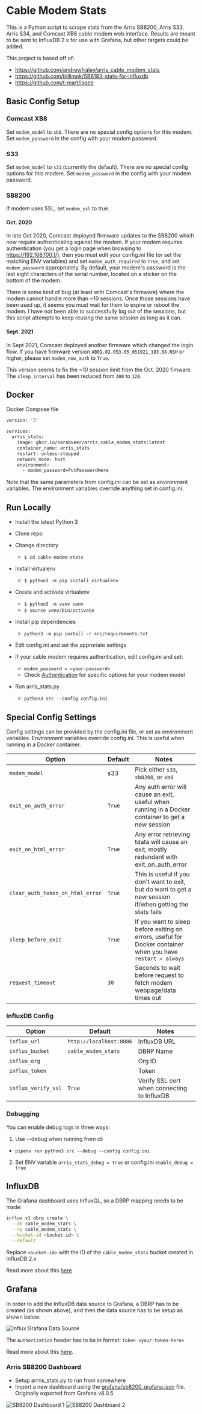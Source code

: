 # Cable Modem Stats

This is a Python script to scrape stats from the Arris SB8200, Arris S33, Arris S34, and Comcast XB8 cable modem web interface. Results are meant to be sent to InfluxDB 2.x for use with Grafana, but other targets could be added.

This project is based off of:
- https://github.com/andrewfraley/arris_cable_modem_stats
- https://github.com/billimek/SB6183-stats-for-influxdb
- https://github.com/t-mart/ispee

## Basic Config Setup

### Comcast XB8

Set `modem_model` to `xb8`. There are no special config options for this modem. Set `modem_password` in the config with your modem password.

### S33

Set `modem_model` to `s33` (currently the default). There are no special config options for this modem. Set `modem_password` in the config with your modem password.

### SB8200

If modem uses SSL, set `modem_ssl` to true.

#### Oct. 2020

In late Oct 2020, Comcast deployed firmware updates to the SB8200 which now require authenticating against the modem. If your modem requires authentication (you get a login page when browsing to https://192.168.100.1/), then you must edit your config.ini file (or set the matching ENV variables) and set `modem_auth_required` to `True`, and set `modem_password` appropriately. By default, your modem's password is the last eight characters of the serial number, located on a sticker on the bottom of the modem.

There is some kind of bug (at least with Comcast's firmware) where the modem cannot handle more than ~10 sessions. Once those sessions have been used up, it seems you must wait for them to expire or reboot the modem. I have not been able to successfully log out of the sessions, but this script attempts to keep reusing the same session as long as it can.

#### Sept. 2021

In Sept 2021, Comcast deployed another firmware which changed the login flow. If you have firmware version `AB01.02.053.05_051921_193.0A.NSH` or higher, please set `modem_new_auth` to `True`.

This version seems to fix the ~10 session limit from the Oct. 2020 fimware. The `sleep_interval` has been reduced from `300` to `120`.

## Docker
Docker Compose file

```bash
version: '3'

services:
  arris_stats:
    image: ghcr.io/sarabveer/arris_cable_modem_stats:latest
    container_name: arris_stats
    restart: unless-stopped
    network_mode: host
    environment:
      - modem_password=PutPasswordHere
```

Note that the same parameters from config.ini can be set as environment variables. The environment variables override anything set in config.ini.

## Run Locally

- Install the latest Python 3
- Clone repo
- Change directory
  - `$ cd cable-modem-stats`

- Install virtualenv
  - `$ python3 -m pip install virtualenv`

- Create and activate virtualenv
  - `$ python3 -m venv venv`
  - `$ source venv/bin/activate`

- Install pip dependencies
  - `python3 -m pip install -r src/requirements.txt`

- Edit config.ini and set the approriate settings

- If your cable modem requires authentication, edit config.ini and set:
  - `modem_password = <your-password>`
  - Check [Authentication](#authentication) for specific options for your modem model

- Run arris_stats.py
  - `python3 src --config config.ini`

## Special Config Settings

Config settings can be provided by the config.ini file, or set as environment variables. Environment variables override config.ini. This is useful when running in a Docker container.

| Option | Default | Notes |
| ------------ | ------------ | ------------ |
| `modem_model` | s33 | Pick either `s33`, `sb8200`, or `xb8` |
| `exit_on_auth_error` | `True` | Any auth error will cause an exit, useful when running in a Docker container to get a new session |
| `exit_on_html_error` | `True` | Any error retrieving tdata will cause an exit, mostly redundant with exit_on_auth_error |
| `clear_auth_token_on_html_error` | `True` | This is useful if you don't want to exit, but do want to get a new session if/when getting the stats fails |
| `sleep_before_exit` | `True` | If you want to sleep before exiting on errors, useful for Docker container when you have `restart = always` |
| `request_timeout` | `30` | Seconds to wait before request to fetch modem webpage/data times out |

### InfluxDB Config

| Option              | Default                 | Notes                                       |
|---------------------|-------------------------|---------------------------------------------|
| `influx_url`        | `http://localhost:8086` | InfluxDB URL                                |
| `influx_bucket`     | `cable_modem_stats`     | DBRP Name                           |
| `influx_org`        |                         | Org ID                                      |
| `influx_token`      |                         | Token                                       |
| `influx_verify_ssl` | `True`                  | Verify SSL cert when connecting to InfluxDB |

### Debugging

You can enable debug logs in three ways:

1. Use --debug when running from cli
  - `pipenv run python3 src --debug --config config.ini`
2. Set ENV variable `arris_stats_debug = true` or config.ini `enable_debug = true`

## InfluxDB

The Grafana dashboard uses InfluxQL, so a DBRP mapping needs to be made:

```bash
influx v1 dbrp create \
  --db cable_modem_stats \
  --rp cable_modem_stats \
  --bucket-id <bucket-id> \
  --default
```

Replace `<bucket-id>` with the ID of the `cable_modem_stats` bucket created in InfluxDB 2.x

Read more about this [here](https://docs.influxdata.com/influxdb/v2.0/query-data/influxql/)

## Grafana

In order to add the InfluxDB data source to Grafana, a DBRP has to be created (as shown above), and then the data source has to be setup as shown below:

![Influx Grafana Data Source](readme/grafana_influx.png)

The `Authorization` header has to be in format: `Token <your-token-here>`

Read more about this [here](https://github.com/grafana/grafana/issues/29372#issuecomment-733717988).

### Arris SB8200 Dashboard

- Setup arrris_stats.py to run from somewhere
- Import a new dashboard using the [grafana/sb8200_grafana.json](grafana/sb8200_grafana.json) file. Originally exported from Grafana v8.0.5

![SB8200 Dashboard 1](readme/dash1.png)
![SB8200 Dashboard 2](readme/dash2.png)
